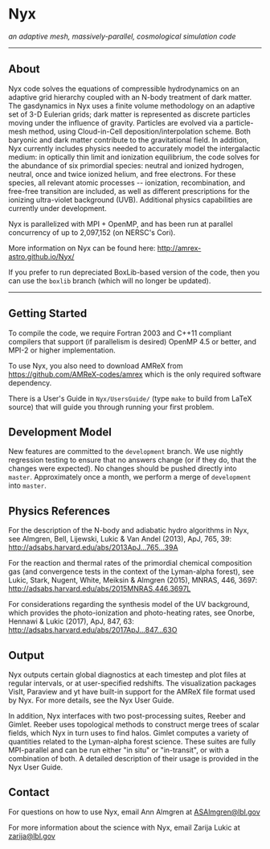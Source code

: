 # Nyx
*an adaptive mesh, massively-parallel, cosmological simulation code*

******************************************************

## About

Nyx code solves the equations of compressible hydrodynamics on an adaptive grid
hierarchy coupled with an N-body treatment of dark matter. The gasdynamics in
Nyx uses a finite volume methodology on an adaptive set of 3-D Eulerian grids;
dark matter is represented as discrete particles moving under the influence of
gravity. Particles are evolved via a particle-mesh method, using Cloud-in-Cell
deposition/interpolation scheme. Both baryonic and dark matter contribute to
the gravitational field. In addition, Nyx currently includes physics needed to
accurately model the intergalactic medium: in optically thin limit and ionization
equilibrium, the code solves for the abundance of six primordial species: neutral and ionized
hydrogen, neutral, once and twice ionized helium, and free electrons. For these
species, all relevant atomic processes -- ionization, recombination, and free-free
transition are included, as well as different prescriptions for the ionizing ultra-violet
background (UVB). Additional physics capabilities are currently under development.

Nyx is parallelized with MPI + OpenMP, and has been run at parallel concurrency
of up to 2,097,152 (on NERSC's Cori).

More information on Nyx can be found here:
http://amrex-astro.github.io/Nyx/

If you prefer to run depreciated BoxLib-based version of the code, then 
you can use the `boxlib` branch (which will no longer be updated).

******************************************************

## Getting Started

To compile the code, we require Fortran 2003 and C++11 compliant compilers that
support (if parallelism is desired) OpenMP 4.5 or better, and MPI-2 or higher implementation.

To use Nyx, you also need to download AMReX from
https://github.com/AMReX-codes/amrex
which is the only required software dependency.

There is a User's Guide in `Nyx/UsersGuide/` (type `make` to build
from LaTeX source) that will guide you through running your first
problem.

## Development Model

New features are committed to the `development` branch.  We use nightly
regression testing to ensure that no answers change (or if they do, that
the changes were expected).  No changes should be pushed directly into
`master`. Approximately once a month, we perform a merge of `development`
into `master`.

## Physics References

For the description of the N-body and adiabatic hydro algorithms in Nyx, see
Almgren, Bell, Lijewski, Lukic & Van Andel (2013), ApJ, 765, 39:
http://adsabs.harvard.edu/abs/2013ApJ...765...39A

For the reaction and thermal rates of the primordial chemical composition gas 
(and convergence tests in the context of the Lyman-alpha forest), see
Lukic, Stark, Nugent, White, Meiksin & Almgren (2015), MNRAS, 446, 3697:
http://adsabs.harvard.edu/abs/2015MNRAS.446.3697L

For considerations regarding the synthesis model of the UV background, 
which provides the photo-ionization and photo-heating rates, see Onorbe,
Hennawi & Lukic (2017), ApJ, 847, 63:
http://adsabs.harvard.edu/abs/2017ApJ...847...63O

## Output

Nyx outputs certain global diagnostics at each timestep and plot files at regular
intervals, or at user-specified redshifts. The visualization packages VisIt, Paraview
and yt have built-in support for the AMReX file format used by Nyx. For more
details, see the Nyx User Guide.

In addition, Nyx interfaces with two post-processing suites, Reeber and Gimlet. Reeber
uses topological methods to construct merge trees of scalar fields, which Nyx in
turn uses to find halos. Gimlet computes a variety of quantities
related to the Lyman-alpha forest science. These suites are fully MPI-parallel and can
be run either "in situ" or "in-transit", or with a combination of both. A detailed
description of their usage is provided in the Nyx User Guide.

## Contact

For questions on how to use Nyx, email Ann Almgren at ASAlmgren@lbl.gov

For more information about the science with Nyx, email Zarija Lukic at zarija@lbl.gov
